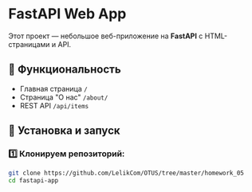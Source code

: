 # FastAPI Web App

Этот проект — небольшое веб-приложение на **FastAPI** с HTML-страницами и API.

## 📌 Функциональность
- Главная страница `/`
- Страница "О нас" `/about/`
- REST API `/api/items`

## 🚀 Установка и запуск

### 1️⃣ Клонируем репозиторий:
```bash
git clone https://github.com/LelikCom/OTUS/tree/master/homework_05
cd fastapi-app
